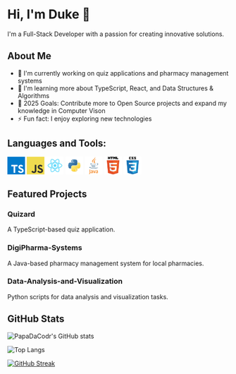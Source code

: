 # Hi, I'm Duke 👋

I'm a Full-Stack Developer with a passion for creating innovative solutions.

## About Me

- 🔭 I'm currently working on quiz applications and pharmacy management systems
- 🌱 I'm learning more about TypeScript, React, and Data Structures & Algorithms
- 🎯 2025 Goals: Contribute more to Open Source projects and expand my knowledge in Computer Vison 
- ⚡ Fun fact: I enjoy exploring new technologies



## Languages and Tools:

<img src="https://raw.githubusercontent.com/github/explore/80688e429a7d4ef2fca1e82350fe8e3517d3494d/topics/typescript/typescript.png" width="40" height="40"/> <img src="https://raw.githubusercontent.com/github/explore/80688e429a7d4ef2fca1e82350fe8e3517d3494d/topics/javascript/javascript.png" width="40" height="40"/> <img src="https://raw.githubusercontent.com/github/explore/80688e429a7d4ef2fca1e82350fe8e3517d3494d/topics/react/react.png" width="40" height="40"/> <img src="https://raw.githubusercontent.com/github/explore/80688e429a7d4ef2fca1e82350fe8e3517d3494d/topics/python/python.png" width="40" height="40"/> <img src="https://raw.githubusercontent.com/github/explore/80688e429a7d4ef2fca1e82350fe8e3517d3494d/topics/java/java.png" width="40" height="40"/> <img src="https://raw.githubusercontent.com/github/explore/80688e429a7d4ef2fca1e82350fe8e3517d3494d/topics/html/html.png" width="40" height="40"/> <img src="https://raw.githubusercontent.com/github/explore/80688e429a7d4ef2fca1e82350fe8e3517d3494d/topics/css/css.png" width="40" height="40"/>

## Featured Projects

### Quizard
A TypeScript-based quiz application.

### DigiPharma-Systems
A Java-based pharmacy management system for local pharmacies.

### Data-Analysis-and-Visualization
Python scripts for data analysis and visualization tasks.

## GitHub Stats

![PapaDaCodr's GitHub stats](https://github-readme-stats.vercel.app/api?username=PapaDaCodr&show_icons=true&theme=radical)

![Top Langs](https://github-readme-stats.vercel.app/api/top-langs/?username=PapaDaCodr&layout=compact&theme=radical)

[![GitHub Streak](https://github-readme-streak-stats.herokuapp.com/?user=PapaDaCodr&theme=radical)](https://git.io/streak-stats)

